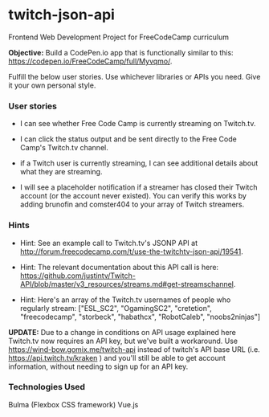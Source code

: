 # twitch-json-api
Frontend Web Development Project for FreeCodeCamp curriculum

**Objective:** Build a CodePen.io app that is functionally similar to this: https://codepen.io/FreeCodeCamp/full/Myvqmo/.

Fulfill the below user stories. Use whichever libraries or APIs you need. Give it your own personal style.

### User stories
- I can see whether Free Code Camp is currently streaming on Twitch.tv.

- I can click the status output and be sent directly to the Free Code Camp's Twitch.tv channel.

- if a Twitch user is currently streaming, I can see additional details about what they are streaming.

- I will see a placeholder notification if a streamer has closed their Twitch account (or the account never existed). You can verify this works by adding brunofin and comster404 to your array of Twitch streamers.

### Hints
+ Hint: See an example call to Twitch.tv's JSONP API at http://forum.freecodecamp.com/t/use-the-twitchtv-json-api/19541.

+ Hint: The relevant documentation about this API call is here: https://github.com/justintv/Twitch-API/blob/master/v3_resources/streams.md#get-streamschannel.

+ Hint: Here's an array of the Twitch.tv usernames of people who regularly stream: ["ESL_SC2", "OgamingSC2", "cretetion", "freecodecamp", "storbeck", "habathcx", "RobotCaleb", "noobs2ninjas"]

**UPDATE:** Due to a change in conditions on API usage explained here Twitch.tv now requires an API key, but we've built a workaround. Use https://wind-bow.gomix.me/twitch-api instead of twitch's API base URL (i.e. https://api.twitch.tv/kraken ) and you'll still be able to get account information, without needing to sign up for an API key.

### Technologies Used
Bulma (Flexbox CSS framework)
Vue.js
